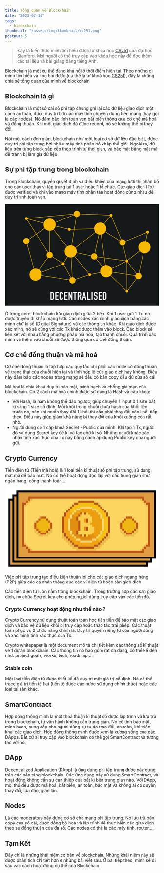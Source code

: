 ```yaml
---
title: Tổng quan về Blockchain
date: "2023-07-14"
tags:
  - blockchain
thumbnail: "/assets/img/thumbnail/cs251.png"
postnum: 5
---
```

> Đây là kiến thức mình tìm hiểu được từ khóa học [CS251](https://cs251.stanford.edu/syllabus.html) của đại học Stanford. Mọi người có thể truy cập vào khóa học này để đọc thêm các tài liệu và bài giảng bằng tiếng Anh.

Blockchain là một xu thế đang khá nổi ở thời điểm hiện tại. Theo những gì mình tìm hiểu và học hỏi được (cụ thể là từ khoá học [CS251](https://cs251.stanford.edu/syllabus.html)), đây là những chia sẻ tổng quan của mình về blockchain

## Blockchain là gì

Blockchain là một sổ cái số phi tập chung ghi lại các dữ liệu giao dịch một cách an toàn, được duy trì bởi các máy tính chuyên dụng trên mạng (hay gọi là các nodes). Nó đảm bảo tính toàn vẹn bất biến thông qua cơ chế mã hoá và đồng thuận. Khi một giao dịch đã được record, nó sẽ không thể bị thay đổi.

Nói một cách đơn giản, blockchain như một loại cơ sở dữ liệu đặc biệt, được duy trì phi tập trung bởi nhiều máy tính phân bổ khắp thế giới. Ngoài ra, dữ liệu trên từng block sắp xếp theo trình tự thời gian, và bảo mật bằng mật mã để tránh bị làm giả dữ liệu

## Sự phi tập trung trong blockchain

Trong Blockchain, quyền quyết định và điều khiển của mạng lưới thì phân bổ cho các user thay vì tập trung tại 1 user hoặc 1 tổ chức. Các giao dịch (Tx) được verified và ghi vào mạng máy tính phân tán hoạt động cùng nhau để duy trì tính toàn vẹn.

<a class="post-image" >
<img   src="/assets/img/post_img/post5_1.PNG"/>
</a>

Ở trong core, blockchain lưu giao dịch giữa 2 bên. Khi 1 user gửi 1 Tx, nó được truyền đi khắp mạng lưới. Các nodes xác minh giao dịch bằng xác minh chữ kí số (Digital Signature) và các thông tin khác. Khi giao dịch được xác minh, nó sẽ cùng với các Tx khác được thêm vào block. Các block sẽ liên kết với nhau bằng phương pháp mã hoá, tạo thành chuỗi. Quá trình xác minh và thêm vào chuỗi sẽ được thông qua cơ chế đồng thuận.


## Cơ chế đồng thuận và mã hoá

Cơ chế đồng thuận là tập hợp các quy tắc chi phối các node có đồng thuận về trạng thái của chuỗi hiện tại và tính hợp lệ của giao dịch hay không. Điều này đảm bảo các nodes trong mạng sẽ đều có bản copy đầu đủ của sổ cái.

Mã hoá là chìa khoá duy trì bảo mật, minh bạch và chống giả mạo của blockchain. Có 2 cách mã hoá chính được sử dụng là Hash và cặp khoá:
- Với Hash, là hàm không thể đảo ngược, giúp chuyển 1 input ở 1 size bất kì sang 1 size cố định. Mỗi khối trong chuỗi chứa hash của khối liền trước nó, nên khi muốn thay đổi 1 khối thì cần phải thay đổi các khối tiếp theo. Điều này giúp giảm khả năng bị thay đổi của khối xuống còn rất nhỏ. 
- Người dùng có 1 cặp khoá Secret - Public của mình. Khi tạo 1 Tx, người đó sử dụng Secret key để kí và tạo chữ kí số. Những người khác xác nhận tính xác thực của Tx này bằng cách áp dụng Public key của người gửi.

## Crypto Currency

Tiền điện tử (Tiền mã hoá) là 1 loại tiền kĩ thuật số phi tập trung, sử dụng mật mã để bảo mật. Nó có thể hoạt động độc lập với các trung gian như ngân hàng, cổng thanh toán,..

<a class="post-image" >
<img itemprop="image"  src="/assets/img/post_img/post5_2.PNG"/>
</a>


Việc phi tập trung tạo điều kiện thuận lợi cho các giao dịch ngang hàng (P2P) giữa các cá nhân thông qua các ví điện tử hoặc sàn giao dịch.

Các tiền điện tử luôn nằm trong blockchain. Trong trường hợp các sàn giao dịch, nó chứa Secret key cho phép người dùng truy cập vào các tiền đó.


### Crypto Currency hoạt động như thế nào ?

Crypto Currency sử dụng thuật toán toán học tiên tiến để bảo mật các giao dịch và bảo vệ dữ liệu khỏi bị truy cập hoặc thao tác trái phép. Các thuật toán phục vụ 2 chức năng chính là: Duy trì quyền riêng tư của người dùng và xác minh tính xác thực của Tx.

Crypto whitepaper là một document mô tả chi tiết kèm các thông số kĩ thuật về 1 dự án blockchain. Các thông tin nó bao gồm rất đa dạng, có thể kể đến như: project goals, works, tech, roadmap,...

### Stable coin

Một loại tiền điện tử được thiết kế để duy trì một giá trị cố định. Nó có thể trace giá trị tiền tệ fiat (tiền tệ được các nước sử dụng chính thức) hoặc các loại tài sản khác.

## SmartContract

Hợp đồng thông minh là một thoả thuận kĩ thuật số được lập trình và lưu trữ trong blockchain, tự vận hành không cần trung gian. Nó có tính bảo mật, minh bạch, cung cấp cho người dùng sự tự do trao đổi, an toàn, khi triển khai các giao dịch. Hợp đồng thông minh được xem là xương sống của các DApps.
Bất cứ ai truy cập vào blockchain có thể gọi SmartContract và tương tác với nó.

## DApp

Decentralized Application (DApp) là ứng dụng phi tập trung được xây dựng trên các nền tảng blockchain. Các ứng dụng này sử dụng SmartContract, và hoạt động không cần sự can thiệp của bất kì bên trung gian nào. Với DApp, mọi thứ đều được mã hoá, bất biến, an toàn, bảo mật và không ai có quyền thay đổi, lừa đảo, gian lận.

## Nodes

Là các moderators xây dựng cơ sở cho mạng phi tập trung. Nó lưu trữ bản copy của sổ cái, được đồng bộ hoá và lập trình để thực hiện các giao dịch theo sự đồng thuận của đa số. Các nodes có thể là các máy tính, router,...

## Tạm Kết

Đây chỉ là những khái niệm cơ bản về blockchain. Những khái niệm này sẽ được phân tích chi tiết hơn ở những bài viết sau. Ở bài tiếp theo, mình sẽ đi sâu vào cách hoạt động cụ thể của Blockchain.
